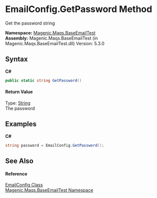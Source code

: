 # EmailConfig.GetPassword Method 
 

Get the password string

**Namespace:**&nbsp;<a href="#/MAQS_5/Email_AUTOGENERATED/Magenic-Maqs-BaseEmailTest_Namespace">Magenic.Maqs.BaseEmailTest</a><br />**Assembly:**&nbsp;Magenic.Maqs.BaseEmailTest (in Magenic.Maqs.BaseEmailTest.dll) Version: 5.3.0

## Syntax

**C#**<br />
``` C#
public static string GetPassword()
```


#### Return Value
Type: <a href="http://msdn2.microsoft.com/en-us/library/s1wwdcbf" target="_blank">String</a><br />The password

## Examples

**C#**<br />
``` C#
string password = EmailConfig.GetPassword();
```


## See Also


#### Reference
<a href="#/MAQS_5/Email_AUTOGENERATED/EmailConfig_Class">EmailConfig Class</a><br /><a href="#/MAQS_5/Email_AUTOGENERATED/Magenic-Maqs-BaseEmailTest_Namespace">Magenic.Maqs.BaseEmailTest Namespace</a><br />